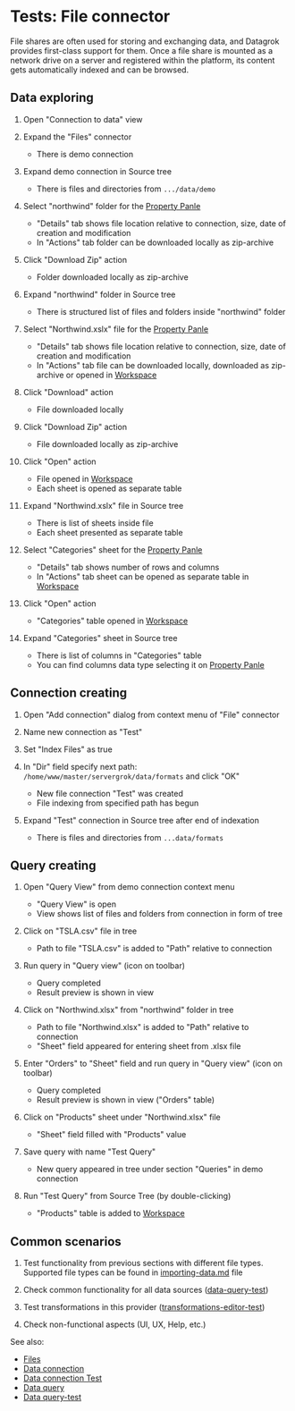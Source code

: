 <!-- TITLE: Tests: File connector -->
<!-- SUBTITLE: -->

# Tests: File connector

File shares are often used for storing and exchanging data, and Datagrok provides first-class support for them. Once a file share is mounted as a network drive on a server and registered within the platform, its content gets automatically indexed and can be browsed.

## Data exploring

1. Open "Connection to data" view

1. Expand the "Files" connector
   * There is demo connection
   
1. Expand demo connection in Source tree
   * There is files and directories from ```.../data/demo```

1. Select "northwind" folder for the [Property Panle](../features/property-panel.md)
   * "Details" tab shows file location relative to connection, size, date of creation and modification
   * In "Actions" tab folder can be downloaded locally as zip-archive

1. Click "Download Zip" action
   * Folder downloaded locally as zip-archive

1. Expand "northwind" folder in Source tree
   * There is structured list of files and folders inside "northwind" folder

1. Select "Northwind.xslx" file for the [Property Panle](../features/property-panel.md)
   * "Details" tab shows file location relative to connection, size, date of creation and modification
   * In "Actions" tab file can be downloaded locally, downloaded as zip-archive or opened in [Workspace](../overview/workspace.md)

1. Click "Download" action
   * File downloaded locally

1. Click "Download Zip" action
   * File downloaded locally as zip-archive
   
1. Click "Open" action
   * File opened in [Workspace](../overview/workspace.md)
   * Each sheet is opened as separate table
   
1. Expand "Northwind.xslx" file in Source tree
   * There is list of sheets inside file
   * Each sheet presented as separate table
   
1. Select "Categories" sheet for the [Property Panle](../features/property-panel.md)
   * "Details" tab shows number of rows and columns
   * In "Actions" tab sheet can be opened as separate table in [Workspace](../overview/workspace.md) 

1. Click "Open" action
   * "Categories" table opened in [Workspace](../overview/workspace.md)
   
1. Expand "Categories" sheet in Source tree
   * There is list of columns in "Categories" table
   * You can find columns data type selecting it on [Property Panle](../features/property-panel.md)
   
## Connection creating

1. Open "Add connection" dialog from context menu of "File" connector

1. Name new connection as "Test"

1. Set "Index Files" as true

1. In "Dir" field specify next path: ```/home/www/master/servergrok/data/formats``` and click "OK"
   * New file connection "Test" was created
   * File indexing from specified path has begun
   
1. Expand "Test" connection in Source tree after end of indexation
   * There is files and directories from ```...data/formats```
   
## Query creating

1. Open "Query View" from demo connection context menu
   * "Query View" is open
   * View shows list of files and folders from connection in form of tree
   
1. Click on "TSLA.csv" file in tree
   * Path to file "TSLA.csv" is added to "Path" relative to connection
   
1. Run query in "Query view" (icon on toolbar)
   * Query completed   
   * Result preview is shown in view
   
1. Click on "Northwind.xlsx" from "northwind" folder in tree
   * Path to file "Northwind.xlsx" is added to "Path" relative to connection  
   * "Sheet" field appeared for entering sheet from .xlsx file
   
1. Enter "Orders" to "Sheet" field and run query in "Query view" (icon on toolbar)
   * Query completed   
   * Result preview is shown in view ("Orders" table)
  
1. Click on "Products" sheet under "Northwind.xlsx" file
   * "Sheet" field filled with "Products" value
   
1. Save query with name "Test Query" 
   * New query appeared in tree under section "Queries" in demo connection
  
1. Run "Test Query" from Source Tree (by double-clicking)
   * "Products" table is added to [Workspace](../overview/workspace.md)

## Common scenarios

1. Test functionality from previous sections with different file types. Supported file types can be found in [importing-data.md](../access/importing-data.md) file

1. Check common functionality for all data sources ([data-query-test](../entities/data-query-test.md))

1. Test transformations in this provider ([transformations-editor-test](../tests/transformation-editor-test.md))

1. Check non-functional aspects (UI, UX, Help, etc.)

See also:
 * [Files](../entities/connect/files.md)  
 * [Data connection](../entities/data-connection.md)
 * [Data connection Test](../entities/data-connection-test.md)
 * [Data query](../entities/data-query.md)
 * [Data query-test](../entities/data-query-test.md)
